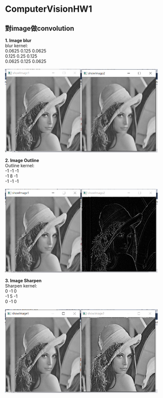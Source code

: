 # ComputerVisionHW1
## 對image做convolution
**1. Image blur <br/>**
blur kernel: <br/>
0.0625 0.125 0.0625 <br/>
0.125 0.25 0.125 <br/>
0.0625 0.125 0.0625 <br/><br/>
<img src="https://github.com/debbychen1997/ComputerVisionHW1/blob/main/image/blur.png" width="500px" > <br/>

**2. Image Outline <br/>**
Outline kernel: <br/>
-1 -1 -1 <br/>
-1 8 -1 <br/>
-1 -1 -1 <br/><br/>
<img src="https://github.com/debbychen1997/ComputerVisionHW1/blob/main/image/outline.png" width="500px" > <br/>

**3. Image Sharpen <br/>**
Sharpen kernel: <br/>
0 -1 0 <br/>
-1 5 -1 <br/>
0 -1 0 <br/><br/>
<img src="https://github.com/debbychen1997/ComputerVisionHW1/blob/main/image/Sharpen.png" width="500px" > <br/>

